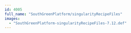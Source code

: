 ```yaml
---
id: 4005
full_name: "SouthGreenPlatform/singularityRecipeFiles"
images: 
  - "SouthGreenPlatform-singularityRecipeFiles-7.12.def"
---
```

